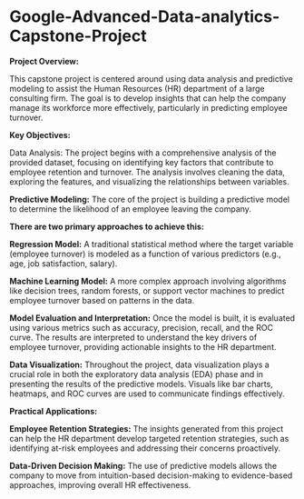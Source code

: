# Google-Advanced-Data-analytics-Capstone-Project
**Project Overview:**

This capstone project is centered around using data analysis and predictive modeling to assist the Human Resources (HR) department of a large consulting firm. The goal is to develop insights that can help the company manage its workforce more effectively, particularly in predicting employee turnover.

**Key Objectives:**

Data Analysis: The project begins with a comprehensive analysis of the provided dataset, focusing on identifying key factors that contribute to employee retention and turnover. The analysis involves cleaning the data, exploring the features, and visualizing the relationships between variables.

**Predictive Modeling:**
The core of the project is building a predictive model to determine the likelihood of an employee leaving the company. 

**There are two primary approaches to achieve this:**

**Regression Model:** A traditional statistical method where the target variable (employee turnover) is modeled as a function of various predictors (e.g., age, job satisfaction, salary).

**Machine Learning Model:** A more complex approach involving algorithms like decision trees, random forests, or support vector machines to predict employee turnover based on patterns in the data.

**Model Evaluation and Interpretation:** Once the model is built, it is evaluated using various metrics such as accuracy, precision, recall, and the ROC curve. The results are interpreted to understand the key drivers of employee turnover, providing actionable insights to the HR department.

**Data Visualization:** Throughout the project, data visualization plays a crucial role in both the exploratory data analysis (EDA) phase and in presenting the results of the predictive models. Visuals like bar charts, heatmaps, and ROC curves are used to communicate findings effectively.

**Practical Applications:**

**Employee Retention Strategies:** The insights generated from this project can help the HR department develop targeted retention strategies, such as identifying at-risk employees and addressing their concerns proactively.

**Data-Driven Decision Making:** The use of predictive models allows the company to move from intuition-based decision-making to evidence-based approaches, improving overall HR effectiveness.
